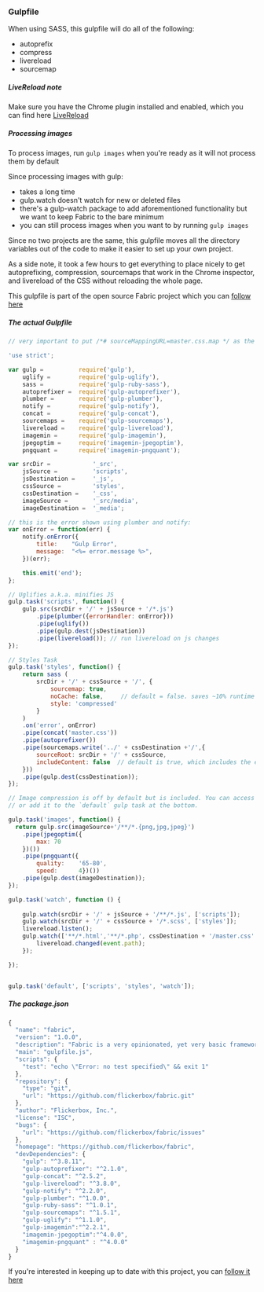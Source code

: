 ### Gulpfile ###
When using SASS, this gulpfile will do all of the following:
+ autoprefix
+ compress
+ livereload
+ sourcemap

##### LiveReload note
Make sure you have the Chrome plugin installed and enabled, which you can find here
[LiveReload](https://chrome.google.com/webstore/detail/livereload/jnihajbhpnppcggbcgedagnkighmdlei)

##### Processing images
To process images, run `gulp images` when you're ready as it will not process them by default

Since processing images with gulp:
+ takes a long time
+ gulp.watch doesn't watch for new or deleted files
+ there's a gulp-watch package to add aforementioned functionality but we want to keep Fabric to the bare minimum
+ you can still process images when you want to by running `gulp images`

Since no two projects are the same, this gulpfile moves all the directory variables out of the code to make it easier to set up your own project.

As a side note, it took a few hours to get everything to place nicely to get autoprefixing, compression, sourcemaps that work in the Chrome inspector, and livereload of the CSS without reloading the whole page.

This gulpfile is part of the open source Fabric project which you can [follow here](https://github.com/flickerbox/fabric)

##### The actual Gulpfile

``` javascript
// very important to put /*# sourceMappingURL=master.css.map */ as the first line of the master.scss

'use strict';

var gulp = 			require('gulp'),
	uglify = 		require('gulp-uglify'),
	sass = 			require('gulp-ruby-sass'),
	autoprefixer = 	require('gulp-autoprefixer'),
	plumber = 		require('gulp-plumber'),
	notify = 		require('gulp-notify'),
	concat = 		require('gulp-concat'),
	sourcemaps = 	require('gulp-sourcemaps'),
	livereload = 	require('gulp-livereload'),
	imagemin = 		require('gulp-imagemin'),
	jpegoptim = 	require('imagemin-jpegoptim'),
	pngquant = 		require('imagemin-pngquant');

var srcDir = 			'_src',
	jsSource = 			'scripts',
	jsDestination = 	'_js',
	cssSource = 		'styles',
	cssDestination = 	'_css',
	imageSource = 		'_src/media',
	imageDestination = 	'_media';

// this is the error shown using plumber and notify:
var onError = function(err) {
	notify.onError({
		title:    "Gulp Error",
		message:  "<%= error.message %>",
	})(err);

	this.emit('end');
};

// Uglifies a.k.a. minifies JS
gulp.task('scripts', function() {
	gulp.src(srcDir + '/' + jsSource + '/*.js')
		.pipe(plumber({errorHandler: onError}))
		.pipe(uglify())
		.pipe(gulp.dest(jsDestination))
		.pipe(livereload()); // run livereload on js changes
});

// Styles Task
gulp.task('styles', function() {
	return sass (
		srcDir + '/' + cssSource + '/', {
			sourcemap: true,
			noCache: false, 	// default = false. saves ~10% runtime but stores in a .sass-cache folder.
			style: 'compressed'
		}
	)
	.on('error', onError)
	.pipe(concat('master.css'))
	.pipe(autoprefixer())
	.pipe(sourcemaps.write('../' + cssDestination +'/',{ 
		sourceRoot: srcDir + '/' + cssSource,
		includeContent: false  // default is true, which includes the entire css in the sourcemap
	}))
	.pipe(gulp.dest(cssDestination));
});

// Image compression is off by default but is included. You can access by running `gulp images` 
// or add it to the `default` gulp task at the bottom.

gulp.task('images', function() {
  return gulp.src(imageSource+'/**/*.{png,jpg,jpeg}')
  	.pipe(jpegoptim({
  		max: 70
  	})())
  	.pipe(pngquant({
  		quality: 	'65-80',
  		speed: 		4})())
    .pipe(gulp.dest(imageDestination));
});

gulp.task('watch', function () {
	
	gulp.watch(srcDir + '/' + jsSource + '/**/*.js', ['scripts']);
	gulp.watch(srcDir + '/' + cssSource + '/*.scss', ['styles']);
	livereload.listen();
	gulp.watch(['**/*.html','**/*.php', cssDestination + '/master.css' ], function(event) {
		livereload.changed(event.path); 
	});

});


gulp.task('default', ['scripts', 'styles', 'watch']);
```
##### The package.json
``` javascript
{
  "name": "fabric",
  "version": "1.0.0",
  "description": "Fabric is a very opinionated, yet very basic framework Flickerbox, Inc. websites.",
  "main": "gulpfile.js",
  "scripts": {
    "test": "echo \"Error: no test specified\" && exit 1"
  },
  "repository": {
    "type": "git",
    "url": "https://github.com/flickerbox/fabric.git"
  },
  "author": "Flickerbox, Inc.",
  "license": "ISC",
  "bugs": {
    "url": "https://github.com/flickerbox/fabric/issues"
  },
  "homepage": "https://github.com/flickerbox/fabric",
  "devDependencies": {
    "gulp": "^3.8.11",
    "gulp-autoprefixer": "^2.1.0",
    "gulp-concat": "^2.5.2",
    "gulp-livereload": "^3.8.0",
    "gulp-notify": "^2.2.0",
    "gulp-plumber": "^1.0.0",
    "gulp-ruby-sass": "^1.0.1",
    "gulp-sourcemaps": "^1.5.1",
    "gulp-uglify": "^1.1.0",
    "gulp-imagemin":"^2.2.1",
    "imagemin-jpegoptim":"^4.0.0",
    "imagemin-pngquant" : "^4.0.0"
  }
}
```

If you're interested in keeping up to date with this project, you can [follow it here](https://github.com/flickerbox/fabric)